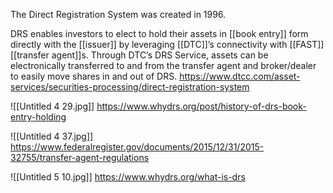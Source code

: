 The Direct Registration System was created in 1996.

DRS enables investors to elect to hold their assets in [[book entry]] form directly with the [[issuer]] by leveraging [[DTC]]’s connectivity with [[FAST]] [[transfer agent]]s. Through DTC’s DRS Service, assets can be electronically transferred to and from the transfer agent and broker/dealer to easily move shares in and out of DRS.
https://www.dtcc.com/asset-services/securities-processing/direct-registration-system

![[Untitled 4 29.jpg]]
https://www.whydrs.org/post/history-of-drs-book-entry-holding

![[Untitled 4 37.jpg]]
https://www.federalregister.gov/documents/2015/12/31/2015-32755/transfer-agent-regulations

![[Untitled 5 10.jpg]]
https://www.whydrs.org/what-is-drs